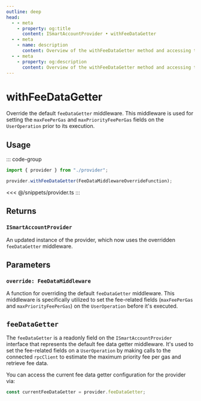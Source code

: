 ```yaml
---
outline: deep
head:
  - - meta
    - property: og:title
      content: ISmartAccountProvider • withFeeDataGetter
  - - meta
    - name: description
      content: Overview of the withFeeDataGetter method and accessing the feeDataGetter readonly field on ISmartAccountProvider
  - - meta
    - property: og:description
      content: Overview of the withFeeDataGetter method and accessing the feeDataGetter readonly field on ISmartAccountProvider
---
```


# withFeeDataGetter

Override the default `feeDataGetter` middleware. This middleware is used for setting the `maxFeePerGas` and `maxPriorityFeePerGas` fields on the `UserOperation` prior to its execution.

## Usage

::: code-group

```ts [example.ts]
import { provider } from "./provider";

provider.withFeeDataGetter(FeeDataMiddlewareOverrideFunction);
```

<<< @/snippets/provider.ts
:::

## Returns

### `ISmartAccountProvider`

An updated instance of the provider, which now uses the overridden `feeDataGetter` middleware.

## Parameters

### `override: FeeDataMiddleware`

A function for overriding the default `feeDataGetter` middleware. This middleware is specifically utilized to set the fee-related fields (`maxFeePerGas` and `maxPriorityFeePerGas`) on the `UserOperation` before it's executed.

## `feeDataGetter`

The `feeDataGetter` is a readonly field on the `ISmartAccountProvider` interface that represents the default fee data getter middleware. It's used to set the fee-related fields on a `UserOperation` by making calls to the connected `rpcClient` to estimate the maximum priority fee per gas and retrieve fee data.

You can access the current fee data getter configuration for the provider via:

```ts
const currentFeeDataGetter = provider.feeDataGetter;
```
